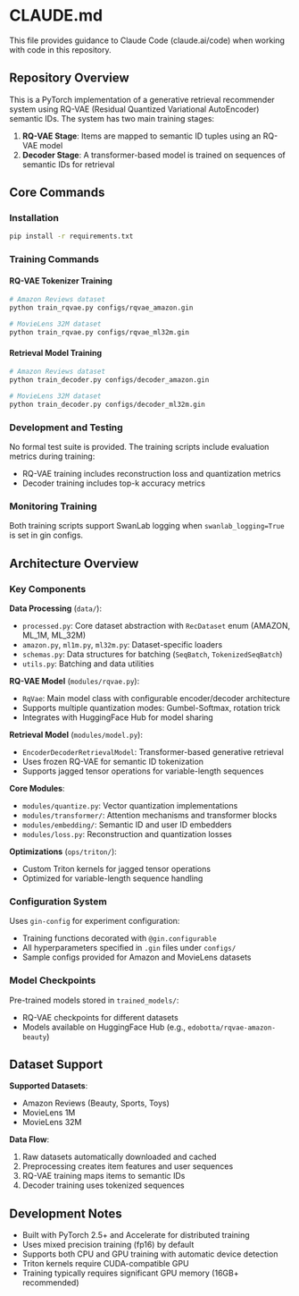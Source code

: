 # CLAUDE.md

This file provides guidance to Claude Code (claude.ai/code) when working with code in this repository.

## Repository Overview

This is a PyTorch implementation of a generative retrieval recommender system using RQ-VAE (Residual Quantized Variational AutoEncoder) semantic IDs. The system has two main training stages:

1. **RQ-VAE Stage**: Items are mapped to semantic ID tuples using an RQ-VAE model
2. **Decoder Stage**: A transformer-based model is trained on sequences of semantic IDs for retrieval

## Core Commands

### Installation
```bash
pip install -r requirements.txt
```

### Training Commands

#### RQ-VAE Tokenizer Training
```bash
# Amazon Reviews dataset
python train_rqvae.py configs/rqvae_amazon.gin

# MovieLens 32M dataset  
python train_rqvae.py configs/rqvae_ml32m.gin
```

#### Retrieval Model Training
```bash
# Amazon Reviews dataset
python train_decoder.py configs/decoder_amazon.gin

# MovieLens 32M dataset
python train_decoder.py configs/decoder_ml32m.gin
```

### Development and Testing

No formal test suite is provided. The training scripts include evaluation metrics during training:
- RQ-VAE training includes reconstruction loss and quantization metrics
- Decoder training includes top-k accuracy metrics

### Monitoring Training
Both training scripts support SwanLab logging when `swanlab_logging=True` is set in gin configs.

## Architecture Overview

### Key Components

**Data Processing** (`data/`):
- `processed.py`: Core dataset abstraction with `RecDataset` enum (AMAZON, ML_1M, ML_32M)
- `amazon.py`, `ml1m.py`, `ml32m.py`: Dataset-specific loaders
- `schemas.py`: Data structures for batching (`SeqBatch`, `TokenizedSeqBatch`)
- `utils.py`: Batching and data utilities

**RQ-VAE Model** (`modules/rqvae.py`):
- `RqVae`: Main model class with configurable encoder/decoder architecture
- Supports multiple quantization modes: Gumbel-Softmax, rotation trick
- Integrates with HuggingFace Hub for model sharing

**Retrieval Model** (`modules/model.py`):
- `EncoderDecoderRetrievalModel`: Transformer-based generative retrieval
- Uses frozen RQ-VAE for semantic ID tokenization
- Supports jagged tensor operations for variable-length sequences

**Core Modules**:
- `modules/quantize.py`: Vector quantization implementations
- `modules/transformer/`: Attention mechanisms and transformer blocks
- `modules/embedding/`: Semantic ID and user ID embedders
- `modules/loss.py`: Reconstruction and quantization losses

**Optimizations** (`ops/triton/`):
- Custom Triton kernels for jagged tensor operations
- Optimized for variable-length sequence handling

### Configuration System

Uses `gin-config` for experiment configuration:
- Training functions decorated with `@gin.configurable`
- All hyperparameters specified in `.gin` files under `configs/`
- Sample configs provided for Amazon and MovieLens datasets

### Model Checkpoints

Pre-trained models stored in `trained_models/`:
- RQ-VAE checkpoints for different datasets
- Models available on HuggingFace Hub (e.g., `edobotta/rqvae-amazon-beauty`)

## Dataset Support

**Supported Datasets**:
- Amazon Reviews (Beauty, Sports, Toys)
- MovieLens 1M
- MovieLens 32M

**Data Flow**:
1. Raw datasets automatically downloaded and cached
2. Preprocessing creates item features and user sequences
3. RQ-VAE training maps items to semantic IDs
4. Decoder training uses tokenized sequences

## Development Notes

- Built with PyTorch 2.5+ and Accelerate for distributed training
- Uses mixed precision training (fp16) by default
- Supports both CPU and GPU training with automatic device detection
- Triton kernels require CUDA-compatible GPU
- Training typically requires significant GPU memory (16GB+ recommended)